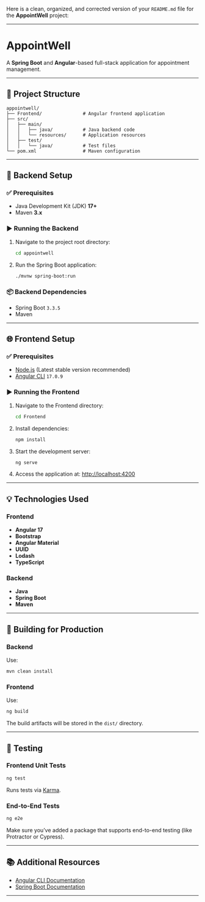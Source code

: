 Here is a clean, organized, and corrected version of your `README.md` file for the **AppointWell** project:

---

# AppointWell

A **Spring Boot** and **Angular**-based full-stack application for appointment management.

---

## 📁 Project Structure

```
appointwell/
├── Frontend/               # Angular frontend application
├── src/
│   ├── main/
│   │   ├── java/           # Java backend code
│   │   └── resources/      # Application resources
│   ├── test/
│   │   └── java/           # Test files
└── pom.xml                 # Maven configuration
```

---

## 🔧 Backend Setup

### ✅ Prerequisites

- Java Development Kit (JDK) **17+**
- Maven **3.x**

### ▶️ Running the Backend

1. Navigate to the project root directory:

   ```bash
   cd appointwell
   ```

2. Run the Spring Boot application:

   ```bash
   ./mvnw spring-boot:run
   ```

### 📦 Backend Dependencies

- Spring Boot `3.3.5`
- Maven

---

## 🌐 Frontend Setup

### ✅ Prerequisites

- [Node.js](https://nodejs.org/) (Latest stable version recommended)
- [Angular CLI](https://angular.io/cli) `17.0.9`

### ▶️ Running the Frontend

1. Navigate to the Frontend directory:

   ```bash
   cd Frontend
   ```

2. Install dependencies:

   ```bash
   npm install
   ```

3. Start the development server:

   ```bash
   ng serve
   ```

4. Access the application at:
   [http://localhost:4200](http://localhost:4200)

---

## 💡 Technologies Used

### Frontend

- **Angular 17**
- **Bootstrap**
- **Angular Material**
- **UUID**
- **Lodash**
- **TypeScript**

### Backend

- **Java**
- **Spring Boot**
- **Maven**

---

## 🚀 Building for Production

### Backend

Use:

```bash
mvn clean install
```

### Frontend

Use:

```bash
ng build
```

The build artifacts will be stored in the `dist/` directory.

---

## 🧪 Testing

### Frontend Unit Tests

```bash
ng test
```

Runs tests via [Karma](https://karma-runner.github.io).

### End-to-End Tests

```bash
ng e2e
```

Make sure you’ve added a package that supports end-to-end testing (like Protractor or Cypress).

---

## 📚 Additional Resources

- [Angular CLI Documentation](https://angular.io/cli)
- [Spring Boot Documentation](https://spring.io/projects/spring-boot)

---
